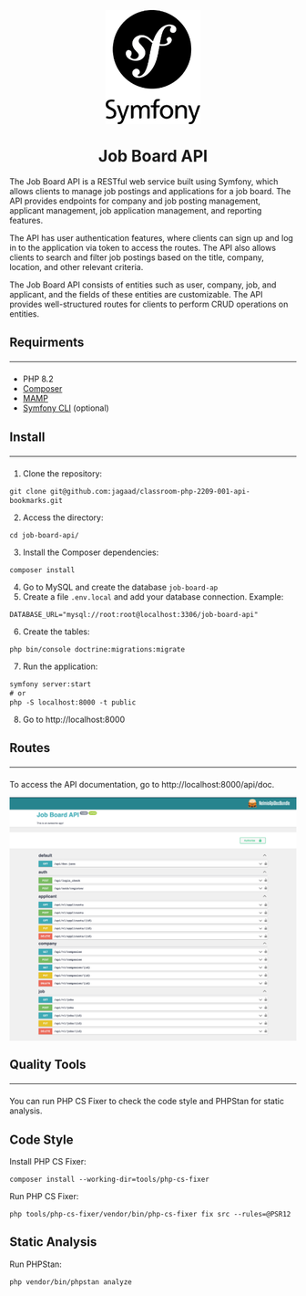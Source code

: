 <p align="center">
  <img align="center" height="200" src=" public/symfony.png">
</p>

<h1 align="center">Job Board API</h1>

The Job Board API is a RESTful web service built using Symfony, which allows clients to manage job postings and applications for a job board. The API provides endpoints for company and job posting management, applicant management, job application management, and reporting features.

The API has user authentication features, where clients can sign up and log in to the application via token to access the routes. The API also allows clients to search and filter job postings based on the title, company, location, and other relevant criteria.

The Job Board API consists of entities such as user, company, job, and applicant, and the fields of these entities are customizable. The API provides well-structured routes for clients to perform CRUD operations on entities.

## Requirments <hr/>

- PHP 8.2
- <a href="https://getcomposer.org/" rel="nofollow">Composer</a>
- <a href="https://www.mamp.info/en/mamp/windows/" rel="nofollow">MAMP</a>
- <a href="https://symfony.com/download" rel="nofollow">Symfony CLI</a> (optional)

## Install <hr/>

1. Clone the repository:

```
git clone git@github.com:jagaad/classroom-php-2209-001-api-bookmarks.git
```

2. Access the directory:

```
cd job-board-api/
```

3. Install the Composer dependencies:

```
composer install
```

4. Go to MySQL and create the database `job-board-ap`
5. Create a file `.env.local` and add your database connection. Example:

```
DATABASE_URL="mysql://root:root@localhost:3306/job-board-api"
```

6. Create the tables:

```
php bin/console doctrine:migrations:migrate
```

7. Run the application:

```
symfony server:start
# or
php -S localhost:8000 -t public
```

8. Go to http://localhost:8000

## Routes <hr/>

To access the API documentation, go to http://localhost:8000/api/doc.

<p align="center">
  <img align="center" src=" public/job-board-api.png">
</p>

## Quality Tools <hr/>

You can run PHP CS Fixer to check the code style and PHPStan for static analysis.

## Code Style

Install PHP CS Fixer:

```
composer install --working-dir=tools/php-cs-fixer
```

Run PHP CS Fixer:

```
php tools/php-cs-fixer/vendor/bin/php-cs-fixer fix src --rules=@PSR12
```

## Static Analysis

Run PHPStan:

```
php vendor/bin/phpstan analyze
```
